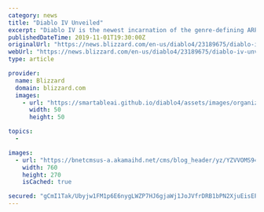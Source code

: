 ```yaml
---
category: news
title: "Diablo IV Unveiled"
excerpt: "Diablo IV is the newest incarnation of the genre-defining ARPG players have come to know and love. Take a glimpse into the terror that awaits."
publishedDateTime: 2019-11-01T19:30:00Z
originalUrl: "https://news.blizzard.com/en-us/diablo4/23189675/diablo-iv-unveiled"
webUrl: "https://news.blizzard.com/en-us/diablo4/23189675/diablo-iv-unveiled"
type: article

provider:
  name: Blizzard
  domain: blizzard.com
  images:
    - url: "https://smartableai.github.io/diablo4/assets/images/organizations/blizzard.com-50x50.jpg"
      width: 50
      height: 50

topics:
  - 

images:
  - url: "https://bnetcmsus-a.akamaihd.net/cms/blog_header/yz/YZVVOMS949I61572620765672.jpg"
    width: 760
    height: 270
    isCached: true

secured: "gCmI1Tak/Ubyjw1FM1p6E6nygLWZP7HJ6gjaWj1JoJVfrDRB1bPN2XjuEisEPWrqsBYw05DY8Bq5CaKxhvoQ3bvU2A8SiqATHGQ8XfJeD6s5RQaqw4JZUwDhEl9ld/UWaM/ZiI5r5ZALIhUFH2nOHyCyh3IkAG3aJ+EWqfzjBwh8w4ZlmV0cC+645KbpxoFyZAm4SWl1TcwIE0Aof/enjqr6mLAIauWcRhR1mzrvYW0fz/83UsIU9bAHB/CH0g/YxxCxQpoJe2DhEN6VIhKLES9fFRTAaMQzwtxqB3RHGlV0odIeHGNKfGoe+TqeWjjW1f77ujR5O2DWCApkLbIEeFF7WZCVNs12a2o8GPVCk/o=;Grs51Eq4oDDzx2fQfLUIHA=="
---
```



